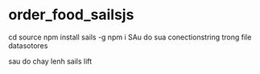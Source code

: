 # order_food_sailsjs
cd source
npm install sails -g
npm i
SAu do sua conectionstring trong file datasotores

sau do chay lenh sails lift
